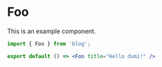 # Foo

This is an example component.

```jsx
import { Foo } from 'blog';

export default () => <Foo title="Hello dumi!" />
```
